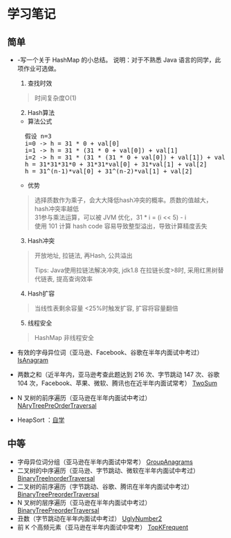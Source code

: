 # 学习笔记

## 简单
- -写一个关于 HashMap 的小总结。
说明：对于不熟悉 Java 语言的同学，此项作业可选做。
    1. 查找时效
    > 时间复杂度O(1)
    
    2. Hash算法
    - 算法公式
    <pre>
    假设 n=3
    i=0 -> h = 31 * 0 + val[0]
    i=1 -> h = 31 * (31 * 0 + val[0]) + val[1]
    i=2 -> h = 31 * (31 * (31 * 0 + val[0]) + val[1]) + val[2]
    h = 31*31*31*0 + 31*31*val[0] + 31*val[1] + val[2]
    h = 31^(n-1)*val[0] + 31^(n-2)*val[1] + val[2]</pre>
    - 优势
    > 选择质数作为乘子，会大大降低hash冲突的概率。质数的值越大，hash冲突率越低<br/>
    31参与乘法运算，可以被 JVM 优化，31 * i = (i << 5) - i<br/>
    使用 101 计算 hash code 容易导致整型溢出，导致计算精度丢失<br/>

    3. Hash冲突
    > 开放地址, 拉链法, 再Hash, 公共溢出 <p/>
    Tips: Java使用拉链法解决冲突, jdk1.8 在拉链长度>8时, 采用红黑树替代链表, 提高查询效率
    
    4. Hash扩容
    > 当线性表剩余容量 <25%时触发扩容, 扩容将容量翻倍
    
    5. 线程安全
    > HashMap 非线程安全
    
- 有效的字母异位词（亚马逊、Facebook、谷歌在半年内面试中考过）
[IsAnagram](../src/main/java/practice/map/IsAnagram.java)
- 两数之和（近半年内，亚马逊考查此题达到 216 次、字节跳动 147 次、谷歌 104 次，Facebook、苹果、微软、腾讯也在近半年内面试常考）
[TwoSum](../src/main/java/practice/map/TwoSum.java)
- N 叉树的前序遍历（亚马逊在半年内面试中考过）
[NAryTreePreOrderTraversal](../src/main/java/practice/tree/NAryTreePreOrderTraversal.java)
- HeapSort ：[自学](https://www.geeksforgeeks.org/heap-sort/)

## 中等
- 字母异位词分组（亚马逊在半年内面试中常考）
[GroupAnagrams](../src/main/java/practice/map/GroupAnagrams.java)
- 二叉树的中序遍历（亚马逊、字节跳动、微软在半年内面试中考过）
[BinaryTreeInorderTraversal](../src/main/java/practice/tree/BinaryTreeInorderTraversal.java)
- 二叉树的前序遍历（字节跳动、谷歌、腾讯在半年内面试中考过）
[BinaryTreePreorderTraversal](../src/main/java/practice/tree/BinaryTreePreorderTraversal.java)
- N 叉树的层序遍历（亚马逊在半年内面试中考过）
[BinaryTreePreorderTraversal](../src/main/java/practice/tree/BinaryTreePreorderTraversal.java)
- 丑数（字节跳动在半年内面试中考过）
[UglyNumber2](../src/main/java/practice/heap/UglyNumber2.java)
- 前 K 个高频元素（亚马逊在半年内面试中常考）
[TopKFrequent](../src/main/java/practice/heap/TopKFrequent.java)
